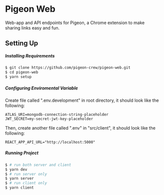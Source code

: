 # Pigeon Web

Web-app and API endpoints for Pigeon, a Chrome extension to make sharing links easy and fun.

## Setting Up

##### Installing Requirements

```bash
$ git clone https://github.com/pigeon-crew/pigeon-web.git
$ cd pigeon-web
$ yarn setup
```

##### Configuring Enviromental Variable

Create file called ".env.development" in root directory, it should look like the following:

```
ATLAS_URI=mongodb-connection-string-placeholder
JWT_SECRET=my-secret-jwt-key-placeholder
```

Then, create another file called ".env" in "src/client", it should look like the following:

```
REACT_APP_API_URL="http://localhost:5000"
```

##### Running Project

```bash
$ # run both server and client
$ yarn dev
$ # run server only
$ yarn server
$ # run client only
$ yarn client
```
